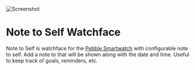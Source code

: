 ![Screenshot](https://rawgithub.com/VGraupera/note-to-self-watchface/master/screenshot.png)


Note to Self Watchface
======================

Note to Self is watchface for the [Pebble Smartwatch](https://getpebble.com) with configurable note to self. Add a note to that will be shown along with the date and time. Useful to keep track of goals, reminders, etc.
